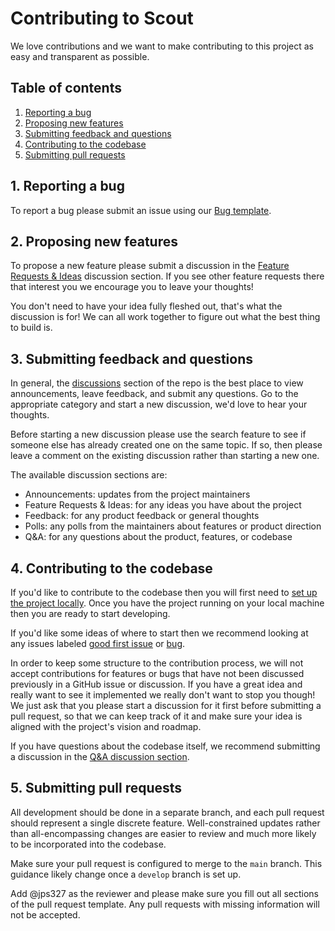 # Contributing to Scout

We love contributions and we want to make contributing to this project as easy and transparent as possible.

## Table of contents

1. [Reporting a bug](#1-reporting-a-bug)
2. [Proposing new features](#2-proposing-new-features)
3. [Submitting feedback and questions](#3-submitting-feedback-and-questions)
4. [Contributing to the codebase](#4-contributing-to-the-codebase)
5. [Submitting pull requests](#5-submitting-pull-requests)

## 1. Reporting a bug

To report a bug please submit an issue using our [Bug template](https://github.com/tsdataclinic/scout/issues/new?assignees=&labels=bug&template=bug_report.md&title=%5BBUG%5D).

## 2. Proposing new features

To propose a new feature please submit a discussion in the [Feature Requests & Ideas](https://github.com/tsdataclinic/scout/discussions/categories/feature-requests-ideas) discussion section. If you see other feature requests there that interest you we encourage you to leave your thoughts!

You don't need to have your idea fully fleshed out, that's what the discussion is for! We can all work together to figure out what the best thing to build is.

## 3. Submitting feedback and questions

In general, the [discussions](https://github.com/tsdataclinic/scout/discussions) section of the repo is the best place to view announcements, leave feedback, and submit any questions. Go to the appropriate category and start a new discussion, we'd love to hear your thoughts.

Before starting a new discussion please use the search feature to see if someone else has already created one on the same topic. If so, then please leave a comment on the existing discussion rather than starting a new one.

The available discussion sections are:

- Announcements: updates from the project maintainers
- Feature Requests & Ideas: for any ideas you have about the project
- Feedback: for any product feedback or general thoughts
- Polls: any polls from the maintainers about features or product direction
- Q&A: for any questions about the product, features, or codebase

## 4. Contributing to the codebase

If you'd like to contribute to the codebase then you will first need to [set up the project locally](https://github.com/tsdataclinic/scout#3-developing). Once you have the project running on your local machine then you are ready to start developing.

If you'd like some ideas of where to start then we recommend looking at any issues labeled [good first issue](https://github.com/tsdataclinic/scout/labels/good%20first%20issue) or [bug](https://github.com/tsdataclinic/scout/labels/bug).

In order to keep some structure to the contribution process, we will not accept contributions for features or bugs that have not been discussed previously in a GitHub issue or discussion. If you have a great idea and really want to see it implemented we really don't want to stop you though! We just ask that you please start a discussion for it first before submitting a pull request, so that we can keep track of it and make sure your idea is aligned with the project's vision and roadmap.

If you have questions about the codebase itself, we recommend submitting a discussion in the [Q&A discussion section](https://github.com/tsdataclinic/scout/discussions/categories/q-a).

## 5. Submitting pull requests

All development should be done in a separate branch, and each pull request should represent a single discrete feature. Well-constrained updates rather than all-encompassing changes are easier to review and much more likely to be incorporated into the codebase.

Make sure your pull request is configured to merge to the `main` branch. This guidance likely change once a `develop` branch is set up.

Add @jps327 as the reviewer and please make sure you fill out all sections of the pull request template. Any pull requests with missing information will not be accepted.

